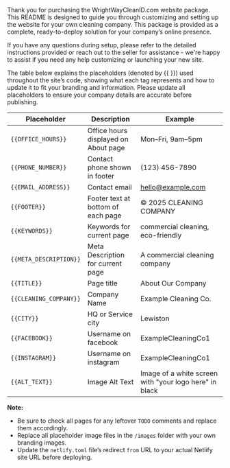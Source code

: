 Thank you for purchasing the WrightWayCleanID.com website package. This README is designed to guide you through customizing and setting up the website for your own cleaning company.
This package is provided as a complete, ready-to-deploy solution for your company’s online presence.

If you have any questions during setup, please refer to the detailed instructions provided or reach out to the seller for assistance - we're happy to assist if you need any help customizing or launching your new site.

The table below explains the placeholders (denoted by {{ }}) used throughout the site’s code, showing what each tag represents and how to update it to fit your branding and information. 
Please update all placeholders to ensure your company details are accurate before publishing.


| Placeholder         | Description                          | Example                    |
|---------------------|--------------------------------------|----------------------------|
| `{{OFFICE_HOURS}}`  | Office hours displayed on About page | Mon–Fri, 9am–5pm           |
| `{{PHONE_NUMBER}}`  | Contact phone shown in footer        | (123) 456-7890             |
| `{{EMAIL_ADDRESS}}` | Contact email                        | hello@example.com          |
| `{{FOOTER}}`        | Footer text at bottom of each page   | © 2025 CLEANING COMPANY    |
| `{{KEYWORDS}}`        | Keywords for current page   | commercial cleaning, eco-friendly    |
| `{{META_DESCRIPTION}}`        | Meta Description for current page   | A commercial cleaning company   |
| `{{TITLE}}`        | Page title   | About Our Company    |
| `{{CLEANING_COMPANY}}`        | Company Name   | Example Cleaning Co.    |
| `{{CITY}}`        | HQ or Service city   | Lewiston    |
| `{{FACEBOOK}}`        | Username on facebook   | ExampleCleaningCo1   |
| `{{INSTAGRAM}}`        | Username on instagram  | ExampleCleaningCo1   |
| `{{ALT_TEXT}}`        | Image Alt Text   | Image of a white screen with "your logo here" in black    |


**Note:**  
- Be sure to check all pages for any leftover `TODO` comments and replace them accordingly.  
- Replace all placeholder image files in the `/images` folder with your own branding images.  
- Update the `netlify.toml` file’s redirect `from` URL to your actual Netlify site URL before deploying.
